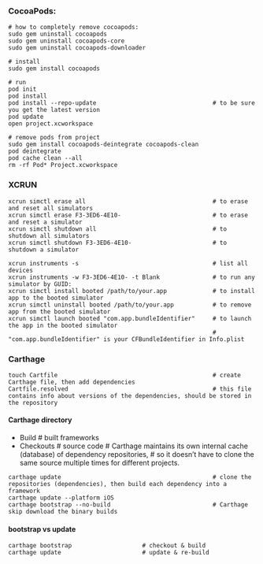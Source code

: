 ### CocoaPods:
```
# how to completely remove cocoapods:
sudo gem uninstall cocoapods
sudo gem uninstall cocoapods-core
sudo gem uninstall cocoapods-downloader

# install
sudo gem install cocoapods

# run
pod init
pod install
pod install --repo-update                                 # to be sure you get the latest version
pod update
open project.xcworkspace

# remove pods from project
sudo gem install cocoapods-deintegrate cocoapods-clean
pod deintegrate
pod cache clean --all
rm -rf Pod* Project.xcworkspace
```

### XCRUN
```
xcrun simctl erase all                                    # to erase and reset all simulators
xcrun simctl erase F3-3ED6-4E10-                          # to erase and reset a simulator
xcrun simctl shutdown all                                 # to shutdown all simulators
xcrun simctl shutdown F3-3ED6-4E10-                       # to shutdown a simulator

xcrun instruments -s                                      # list all devices
xcrun instruments -w F3-3ED6-4E10- -t Blank               # to run any simulator by GUID:
xcrun simctl install booted /path/to/your.app             # to install app to the booted simulator
xcrun simctl uninstall booted /path/to/your.app           # to remove app from the booted simulator
xcrun simctl launch booted "com.app.bundleIdentifier"     # to launch the app in the booted simulator
                                                          # "com.app.bundleIdentifier" is your CFBundleIdentifier in Info.plist
```

### Carthage

````
touch Cartfile                                            # create Carthage file, then add dependencies
Cartfile.resolved                                         # this file contains info about versions of the dependencies, should be stored in the repository
````

#### Carthage directory
- Build 		# built frameworks
- Checkouts 	# source code
			# Carthage maintains its own internal cache (database) of dependency repositories, 
			# so it doesn’t have to clone the same source multiple times for different projects.

````
carthage update                                           # clone the repositories (dependencies), then build each dependency into a framework
carthage update --platform iOS
carthage bootstrap --no-build                             # Carthage skip download the binary builds
````

#### bootstrap vs update
````
carthage bootstrap 					  # checkout & build
carthage update 					  # update & re-build
````
